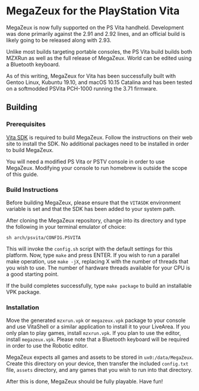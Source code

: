 # MegaZeux for the PlayStation Vita

MegaZeux is now fully supported on the PS Vita handheld. Development was done
primarily against the 2.91 and 2.92 lines, and an official build is likely going
to be released along with 2.93.

Unlike most builds targeting portable consoles, the PS Vita build builds both
MZXRun as well as the full release of MegaZeux. World can be edited using a
Bluetooth keyboard.

As of this writing, MegaZeux for Vita has been successfully built with Gentoo
Linux, Kubuntu 19.10, and macOS 10.15 Catalina and has been tested on a
softmodded PSVita PCH-1000 running the 3.71 firmware.

## Building

### Prerequisites

[Vita SDK](https://vitasdk.org/) is required to build MegaZeux. Follow the
instructions on their web site to install the SDK. No additional packages need
to be installed in order to build MegaZeux.

You will need a modified PS Vita or PSTV console in order to use MegaZeux.
Modifying your console to run homebrew is outside the scope of this guide.

### Build Instructions

Before building MegaZeux, please ensure that the `VITASDK` environment variable
is set and that the SDK has been added to your system path.

After cloning the MegaZeux repository, change into its directory and type the
following in your terminal emulator of choice:

`sh arch/psvita/CONFIG.PSVITA`

This will invoke the `config.sh` script with the default settings for this
platform. Now, type `make` and press ENTER. If you wish to run a parallel make
operation, use `make -jX`, replacing X with the number of threads that you wish
to use. The number of hardware threads available for your CPU is a good starting
point.

If the build completes successfully, type `make package` to build an installable
VPK package.

### Installation

Move the generated `mzxrun.vpk` or `megazeux.vpk` package to your console and
use VitaShell or a similar application to install it to your LiveArea. If you
only plan to play games, install `mzxrun.vpk`. If you plan to use the editor,
install `megazeux.vpk`. Please note that a Bluetooth keyboard will be required
in order to use the Robotic editor.

MegaZeux expects all games and assets to be stored in `ux0:/data/MegaZeux`.
Create this directory on your device, then transfer the included `config.txt`
file, `assets` directory, and any games that you wish to run into that
directory.

After this is done, MegaZeux should be fully playable. Have fun!
